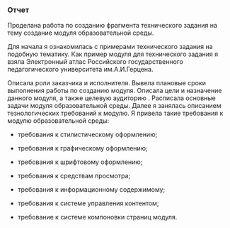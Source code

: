 ### Отчет ###
Проделана работа по созданию фрагмента технического задания на тему создание модуля образовательной среды.

Для начала я ознакомилась с примерами технического задания на подобную тематику.
Как пример модуля для технического задания я взяла Электронный атлас Российского государственного педагогического университета им.А.И.Герцена.

Описала роли заказчика и исполнителя. Вывела плановые сроки выполнения работы по созданию модуля.
Описала цели и назначение данного модуля, а также целевую аудиторию . Расписала основные задачи модуля образовательной среды.
Далее я занялась описанием тезнологических требований к модулю.
Я привела такие требования к модулю образовательной среды:

- требования к стилистическому оформлению;

- требования к графическому оформлению;

- требования к шрифтовому оформлению;

- требования к средствам просмотра;

- требования к информационному содержимому;

- требования к системе управления контентом;

- требование к системе компоновки страниц модуля.
